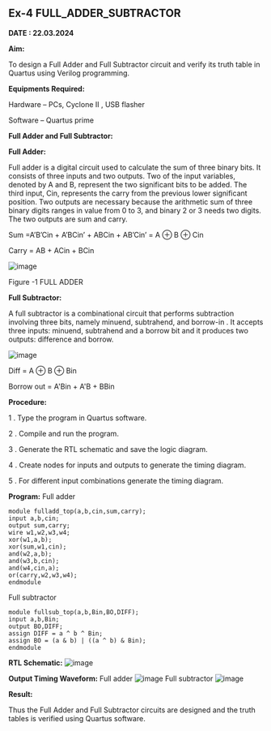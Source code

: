 ## Ex-4 FULL_ADDER_SUBTRACTOR

**DATE : 22.03.2024**


**Aim:**

To design a Full Adder and Full Subtractor circuit and verify its truth table in Quartus using Verilog programming.

**Equipments Required:**

Hardware – PCs, Cyclone II , USB flasher

Software – Quartus prime

**Full Adder and Full Subtractor:**

**Full Adder:**

Full adder is a digital circuit used to calculate the sum of three binary bits. It consists of three inputs and two outputs. Two of the input variables, denoted by A and B, represent the two significant bits to be added. The third input, Cin, represents the carry from the previous lower significant position. Two outputs are necessary because the arithmetic sum of three binary digits ranges in value from 0 to 3, and binary 2 or 3 needs two digits. The two outputs are sum and carry.

Sum =A’B’Cin + A’BCin’ + ABCin + AB’Cin’ = A ⊕ B ⊕ Cin 

Carry = AB + ACin + BCin

![image](https://github.com/naavaneetha/FULL_ADDER_SUBTRACTOR/assets/154305477/0f30ba51-5ffb-4198-845f-18e054f675e7)

Figure -1 FULL ADDER

**Full Subtractor:**

A full subtractor is a combinational circuit that performs subtraction involving three bits, namely minuend, subtrahend, and borrow-in . It accepts three inputs: minuend, subtrahend and a borrow bit and it produces two outputs: difference and borrow.

![image](https://github.com/naavaneetha/FULL_ADDER_SUBTRACTOR/assets/154305477/02b24f51-ab51-4304-9ad6-7b81ffc1ead5)

Diff = A ⊕ B ⊕ Bin 

Borrow out = A'Bin + A'B + BBin

**Procedure:**

1 . Type the program in Quartus software.

2 .  Compile and run the program.

3 . Generate the RTL schematic and save the logic diagram.

4 . Create nodes for inputs and outputs to generate the timing diagram.

5 . For different input combinations generate the timing diagram.

**Program:**
Full adder
```
module fulladd_top(a,b,cin,sum,carry);
input a,b,cin;
output sum,carry;
wire w1,w2,w3,w4;       
xor(w1,a,b);
xor(sum,w1,cin);        
and(w2,a,b);
and(w3,b,cin);
and(w4,cin,a);
or(carry,w2,w3,w4);
endmodule
```
Full subtractor
```
module fullsub_top(a,b,Bin,BO,DIFF);
input a,b,Bin;
output BO,DIFF;
assign DIFF = a ^ b ^ Bin;
assign BO = (a & b) | ((a ^ b) & Bin);
endmodule
```
**RTL Schematic:**
![image](https://github.com/BIDHISHA10/FULL_ADDER_SUBTRACTOR/assets/152273292/53e05d28-1d41-4af7-89eb-085145274a1a)

**Output Timing Waveform:**
Full adder
![image](https://github.com/BIDHISHA10/FULL_ADDER_SUBTRACTOR/assets/152273292/9ddac565-32d9-4aee-91b6-9087a0845d6b)
Full subtractor
![image](https://github.com/BIDHISHA10/FULL_ADDER_SUBTRACTOR/assets/152273292/ee83f415-1ffb-414a-a3cb-87c1e5ccb4ab)

**Result:**

Thus the Full Adder and Full Subtractor circuits are designed and the truth tables is verified using Quartus software.



